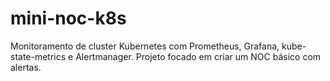 # mini-noc-k8s
Monitoramento de cluster Kubernetes com Prometheus, Grafana, kube-state-metrics e Alertmanager. Projeto focado em criar um NOC básico com alertas.
